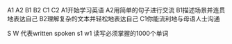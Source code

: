 



A1 A2 B1 B2 C1 C2
A1开始学习英语
A2用简单的句子进行交流
B1描述场景并连贯地表达自己
B2理解复杂的文本并轻松地表达自己
C1你能流利地与母语人士沟通

S W   代表written  spoken
s1 w1  读写必须掌握的1000个单词